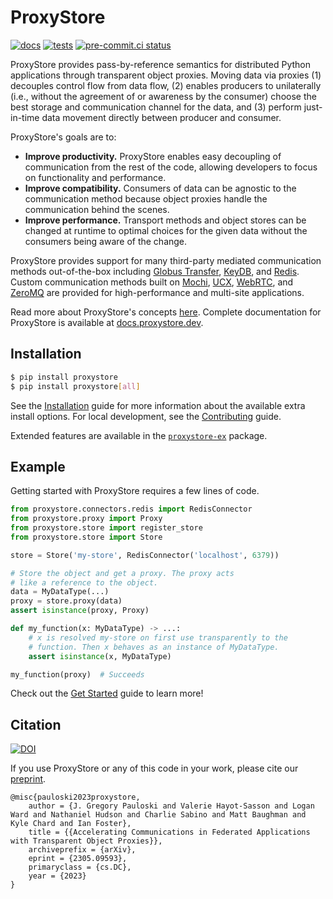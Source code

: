 # ProxyStore

[![docs](https://github.com/proxystore/proxystore/actions/workflows/docs.yml/badge.svg)](https://github.com/proxystore/proxystore/actions/workflows/docs.yml)
[![tests](https://github.com/proxystore/proxystore/actions/workflows/tests.yml/badge.svg?label=tests)](https://github.com/proxystore/proxystore/actions)
[![pre-commit.ci status](https://results.pre-commit.ci/badge/github/proxystore/proxystore/main.svg)](https://results.pre-commit.ci/latest/github/proxystore/proxystore/main)

ProxyStore provides pass-by-reference semantics for distributed Python
applications through transparent object proxies. Moving data via proxies
(1) decouples control flow from data flow, (2) enables producers to
unilaterally (i.e., without the agreement of or awareness by the consumer)
choose the best storage and communication channel for the data, and (3)
perform just-in-time data movement directly between producer and consumer.

ProxyStore's goals are to:

* **Improve productivity.** ProxyStore enables easy decoupling of
  communication from the rest of the code, allowing developers to focus
  on functionality and performance.
* **Improve compatibility.** Consumers of data can be agnostic to the
  communication method because object proxies handle the communication
  behind the scenes.
* **Improve performance.** Transport methods and object stores can be changed
  at runtime to optimal choices for the given data without the consumers
  being aware of the change.

ProxyStore provides support for many third-party mediated communication methods
out-of-the-box including
[Globus Transfer](https://www.globus.org/data-transfer),
[KeyDB](https://docs.keydb.dev/), and
[Redis](https://redis.io/).
Custom communication methods built on
[Mochi](https://mochi.readthedocs.io/en/latest/margo.html),
[UCX](https://openucx.org/),
[WebRTC](https://webrtc.org/), and
[ZeroMQ](https://zeromq.org/)
are provided for high-performance and multi-site applications.

Read more about ProxyStore's concepts [here](https://docs.proxystore.dev/main/concepts/).
Complete documentation for ProxyStore is available at
[docs.proxystore.dev](https://docs.proxystore.dev).

## Installation

```bash
$ pip install proxystore
$ pip install proxystore[all]
```

See the [Installation](https://docs.proxystore.dev/main/installation) guide for more information about the available extra install options.
For local development, see the [Contributing](https://docs.proxystore.dev/main/contributing) guide.

Extended features are available in the [`proxystore-ex`](https://github.com/proxystore/extensions) package.

## Example

Getting started with ProxyStore requires a few lines of code.

```python
from proxystore.connectors.redis import RedisConnector
from proxystore.proxy import Proxy
from proxystore.store import register_store
from proxystore.store import Store

store = Store('my-store', RedisConnector('localhost', 6379))

# Store the object and get a proxy. The proxy acts
# like a reference to the object.
data = MyDataType(...)
proxy = store.proxy(data)
assert isinstance(proxy, Proxy)

def my_function(x: MyDataType) -> ...:
    # x is resolved my-store on first use transparently to the
    # function. Then x behaves as an instance of MyDataType.
    assert isinstance(x, MyDataType)

my_function(proxy)  # Succeeds
```

Check out the [Get Started](https://docs.proxystore.dev/main/get-started)
guide to learn more!

## Citation

[![DOI](https://zenodo.org/badge/357984234.svg)](https://zenodo.org/badge/latestdoi/357984234)

If you use ProxyStore or any of this code in your work, please cite our [preprint](https://arxiv.org/abs/2305.09593).
```
@misc{pauloski2023proxystore,
    author = {J. Gregory Pauloski and Valerie Hayot-Sasson and Logan Ward and Nathaniel Hudson and Charlie Sabino and Matt Baughman and Kyle Chard and Ian Foster},
    title = {{Accelerating Communications in Federated Applications with Transparent Object Proxies}},
    archiveprefix = {arXiv},
    eprint = {2305.09593},
    primaryclass = {cs.DC},
    year = {2023}
}
```
